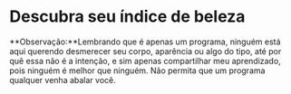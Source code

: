 # Descubra seu índice de beleza

**Observação:**Lembrando que é apenas um programa, ninguém está aqui querendo desmerecer seu corpo, aparência ou algo do tipo, até por quê essa não é a intenção, e sim apenas compartilhar meu aprendizado, pois ninguém é melhor que ninguém. Não permita que um programa qualquer venha abalar você.